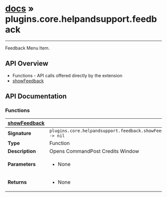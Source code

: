 # [docs](index.md) » plugins.core.helpandsupport.feedback
---

Feedback Menu Item.

## API Overview
* Functions - API calls offered directly by the extension
 * [showFeedback](#showFeedback)

## API Documentation

### Functions

| [showFeedback](#showFeedback)         |                                                                                     |
| --------------------------------------------|-------------------------------------------------------------------------------------|
| **Signature**                               | `plugins.core.helpandsupport.feedback.showFeedback() -> nil`                                                                    |
| **Type**                                    | Function                                                                     |
| **Description**                             | Opens CommandPost Credits Window                                                                     |
| **Parameters**                              | <ul><li>None</li></ul> |
| **Returns**                                 | <ul><li>None</li></ul>          |

